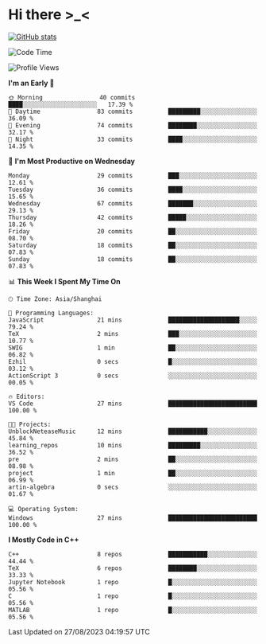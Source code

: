 # Hi there \>_<

[![GitHub stats](https://github-readme-stats.vercel.app/api?username=ARessegetesStery&show_icons=true&theme=transparent)](https://github.com/anuraghazra/github-readme-stats)

<!--START_SECTION:waka-->
![Code Time](http://img.shields.io/badge/Code%20Time-260%20hrs%2025%20mins-blue)

![Profile Views](http://img.shields.io/badge/Profile%20Views-1-blue)

**I'm an Early 🐤** 

```text
🌞 Morning                40 commits          ████░░░░░░░░░░░░░░░░░░░░░   17.39 % 
🌆 Daytime                83 commits          █████████░░░░░░░░░░░░░░░░   36.09 % 
🌃 Evening                74 commits          ████████░░░░░░░░░░░░░░░░░   32.17 % 
🌙 Night                  33 commits          ████░░░░░░░░░░░░░░░░░░░░░   14.35 % 
```
📅 **I'm Most Productive on Wednesday** 

```text
Monday                   29 commits          ███░░░░░░░░░░░░░░░░░░░░░░   12.61 % 
Tuesday                  36 commits          ████░░░░░░░░░░░░░░░░░░░░░   15.65 % 
Wednesday                67 commits          ███████░░░░░░░░░░░░░░░░░░   29.13 % 
Thursday                 42 commits          █████░░░░░░░░░░░░░░░░░░░░   18.26 % 
Friday                   20 commits          ██░░░░░░░░░░░░░░░░░░░░░░░   08.70 % 
Saturday                 18 commits          ██░░░░░░░░░░░░░░░░░░░░░░░   07.83 % 
Sunday                   18 commits          ██░░░░░░░░░░░░░░░░░░░░░░░   07.83 % 
```


📊 **This Week I Spent My Time On** 

```text
🕑︎ Time Zone: Asia/Shanghai

💬 Programming Languages: 
JavaScript               21 mins             ████████████████████░░░░░   79.24 % 
TeX                      2 mins              ███░░░░░░░░░░░░░░░░░░░░░░   10.77 % 
SWIG                     1 min               ██░░░░░░░░░░░░░░░░░░░░░░░   06.82 % 
Ezhil                    0 secs              █░░░░░░░░░░░░░░░░░░░░░░░░   03.12 % 
ActionScript 3           0 secs              ░░░░░░░░░░░░░░░░░░░░░░░░░   00.05 % 

🔥 Editors: 
VS Code                  27 mins             █████████████████████████   100.00 % 

🐱‍💻 Projects: 
UnblockNeteaseMusic      12 mins             ███████████░░░░░░░░░░░░░░   45.84 % 
learning_repos           10 mins             █████████░░░░░░░░░░░░░░░░   36.52 % 
pre                      2 mins              ██░░░░░░░░░░░░░░░░░░░░░░░   08.98 % 
project                  1 min               ██░░░░░░░░░░░░░░░░░░░░░░░   06.99 % 
artin-algebra            0 secs              ░░░░░░░░░░░░░░░░░░░░░░░░░   01.67 % 

💻 Operating System: 
Windows                  27 mins             █████████████████████████   100.00 % 
```

**I Mostly Code in C++** 

```text
C++                      8 repos             ███████████░░░░░░░░░░░░░░   44.44 % 
TeX                      6 repos             ████████░░░░░░░░░░░░░░░░░   33.33 % 
Jupyter Notebook         1 repo              █░░░░░░░░░░░░░░░░░░░░░░░░   05.56 % 
C                        1 repo              █░░░░░░░░░░░░░░░░░░░░░░░░   05.56 % 
MATLAB                   1 repo              █░░░░░░░░░░░░░░░░░░░░░░░░   05.56 % 
```




 Last Updated on 27/08/2023 04:19:57 UTC
<!--END_SECTION:waka-->
